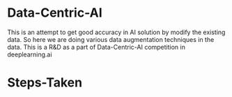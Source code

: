 # Data-Centric-AI
This is an attempt to get good accuracy in AI solution by modify the existing data. So here we are doing various data augmentation techniques in the data.
This is a R&D as a part of Data-Centric-AI competition in deeplearning.ai

# Steps-Taken
